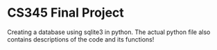 # CS345 Final Project

Creating a database using sqlite3 in python. The actual python file also contains descriptions of the code and its functions!
